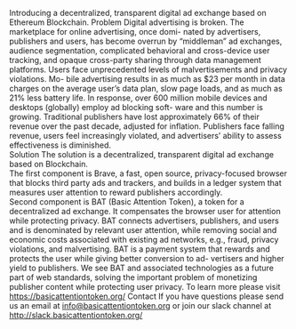 Introducing a decentralized, transparent digital ad exchange based on Ethereum Blockchain.
Problem
Digital advertising is broken. The marketplace for online advertising, once domi-
nated by advertisers, publishers and users, has become overrun by “middleman” ad
exchanges,  audience  segmentation,  complicated  behavioral  and  cross-device  user
tracking,  and  opaque  cross-party  sharing  through  data  management  platforms.
Users  face  unprecedented  levels  of  malvertisements  and  privacy  violations.   Mo-
bile advertising results in as much as $23 per month in data charges on the average
user’s data plan, slow page loads, and as much as 21% less battery life.  In response,
over 600 million mobile devices and desktops (globally) employ ad blocking soft-
ware and this number is growing.  Traditional publishers have lost approximately
66% of their revenue over the past decade, adjusted for inflation.  Publishers face
falling  revenue,  users  feel  increasingly  violated,  and  advertisers’  ability  to  assess
effectiveness is diminished.  
Solution
The solution is a decentralized, transparent digital ad exchange based on Blockchain.  
The first component is Brave, a fast, open source, privacy-focused browser that blocks third party ads and trackers, and builds in a ledger system that measures user attention to reward publishers accordingly.  
Second component is BAT (Basic Attention Token),  a token for a decentralized ad
exchange.  It compensates the browser user for attention while protecting privacy.
BAT  connects  advertisers,  publishers,  and  users  and  is  denominated  by  relevant
user attention, while removing social and economic costs associated with existing
ad networks, e.g., fraud, privacy violations, and malvertising.  BAT is a payment
system  that  rewards  and  protects  the  user  while  giving  better  conversion  to  ad-
vertisers and higher yield to publishers.  We see BAT and associated technologies
as  a  future  part  of  web  standards,  solving  the  important  problem  of  monetizing
publisher content while protecting user privacy.
To learn more please visit https://basicattentiontoken.org/
Contact
If you have questions please send us an email at info@basicattentiontoken.org or join our slack channel at http://slack.basicattentiontoken.org/

